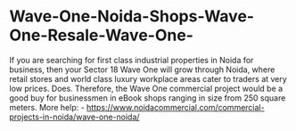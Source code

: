 # Wave-One-Noida-Shops-Wave-One-Resale-Wave-One-
If you are searching for first class industrial properties in Noida for business, then your Sector 18 Wave One will grow through Noida, where retail stores and world class luxury workplace areas cater to traders at very low prices. Does. Therefore, the Wave One commercial project would be a good buy for businessmen in eBook shops ranging in size from 250 square meters. More help: - https://www.noidacommercial.com/commercial-projects-in-noida/wave-one-noida/ 
